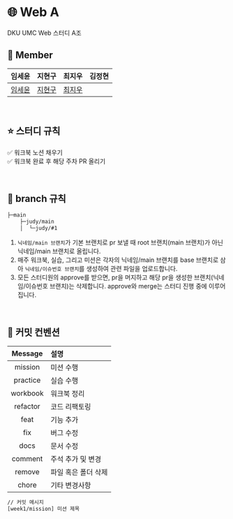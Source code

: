 # 🌐 Web A

DKU UMC Web 스터디 A조

## 👥 Member

|   임세윤   |   지현구   |   최지우   |   김정현   |
| :------: | :------: | :------: | :------: |
| [임세윤](https://github.com/seyun31) | [지현구](https://github.com/stringnine) | [최지우](https://github.com/Choijiw00) |

<br/>

## ⭐️ 스터디 규칙

✅ 워크북 노션 채우기 <br />
✅ 워크북 완료 후 해당 주차 PR 올리기

<br/>

## 🌳 branch 규칙

```bash
├─main
    ├─judy/main
    │  └─judy/#1
```

1. `닉네임/main 브랜치`가 기본 브랜치로 pr 보낼 때 root 브랜치(main 브랜치)가 아닌 닉네임/main 브랜치로 올립니다.
2. 매주 워크북, 실습, 그리고 미션은 각자의 닉네임/main 브랜치를 base 브랜치로 삼아 `닉네임/이슈번호 브랜치`를 생성하여 관련 파일을 업로드합니다.
3. 모든 스터디원의 approve를 받으면, pr을 머지하고 해당 pr을 생성한 브랜치(닉네임/이슈번호 브랜치)는 삭제합니다. approve와 merge는 스터디 진행 중에 이루어집니다.

<br/>

## 🔖 커밋 컨벤션

| Message  | 설명                |
| :------: | :------------------ |
| mission  | 미션 수행           |
| practice | 실습 수행           |
| workbook | 워크북 정리         |
| refactor | 코드 리팩토링       |
|   feat   | 기능 추가           |
|   fix    | 버그 수정           |
|   docs   | 문서 수정           |
| comment  | 주석 추가 및 변경   |
|  remove  | 파일 혹은 폴더 삭제 |
|  chore   | 기타 변경사항       |

```bash
// 커밋 메시지
[week1/mission] 미션 제목
```